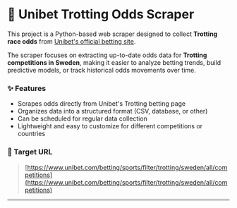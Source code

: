 # 🏇 Unibet Trotting Odds Scraper

This project is a Python-based web scraper designed to collect **Trotting race odds** from [Unibet's official betting site](https://www.unibet.com/betting/sports/filter/trotting/sweden/all/competitions).

The scraper focuses on extracting up-to-date odds data for **Trotting competitions in Sweden**, making it easier to analyze betting trends, build predictive models, or track historical odds movements over time.

### ✨ Features
- Scrapes odds directly from Unibet's Trotting betting page
- Organizes data into a structured format (CSV, database, or other)
- Can be scheduled for regular data collection
- Lightweight and easy to customize for different competitions or countries

### 🎯 Target URL
> [https://www.unibet.com/betting/sports/filter/trotting/sweden/all/competitions](https://www.unibet.com/betting/sports/filter/trotting/sweden/all/competitions)

---
